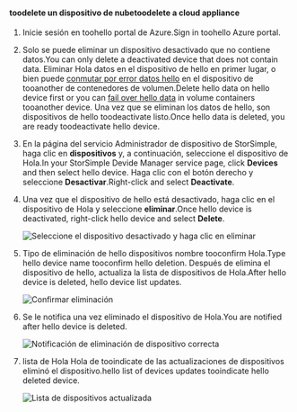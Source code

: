 #### <a name="toodelete-a-cloud-appliance"></a><span data-ttu-id="8484d-101">toodelete un dispositivo de nube</span><span class="sxs-lookup"><span data-stu-id="8484d-101">toodelete a cloud appliance</span></span>

1. <span data-ttu-id="8484d-102">Inicie sesión en toohello portal de Azure.</span><span class="sxs-lookup"><span data-stu-id="8484d-102">Sign in toohello Azure portal.</span></span>
2. <span data-ttu-id="8484d-103">Solo se puede eliminar un dispositivo desactivado que no contiene datos.</span><span class="sxs-lookup"><span data-stu-id="8484d-103">You can only delete a deactivated device that does not contain data.</span></span> <span data-ttu-id="8484d-104">Eliminar Hola datos en el dispositivo de hello en primer lugar, o bien puede [conmutar por error datos hello](../articles/storsimple/storsimple-8000-device-failover-cloud-appliance.md) en el dispositivo de tooanother de contenedores de volumen.</span><span class="sxs-lookup"><span data-stu-id="8484d-104">Delete hello data on hello device first or you can [fail over hello data](../articles/storsimple/storsimple-8000-device-failover-cloud-appliance.md) in volume containers tooanother device.</span></span> <span data-ttu-id="8484d-105">Una vez que se eliminan los datos de hello, son dispositivos de hello toodeactivate listo.</span><span class="sxs-lookup"><span data-stu-id="8484d-105">Once hello data is deleted, you are ready toodeactivate hello device.</span></span>
3. <span data-ttu-id="8484d-106">En la página del servicio Administrador de dispositivo de StorSimple, haga clic en **dispositivos** y, a continuación, seleccione el dispositivo de Hola.</span><span class="sxs-lookup"><span data-stu-id="8484d-106">In your StorSimple Devide Manager service page, click **Devices** and then select hello device.</span></span> <span data-ttu-id="8484d-107">Haga clic con el botón derecho y seleccione **Desactivar**.</span><span class="sxs-lookup"><span data-stu-id="8484d-107">Right-click and select **Deactivate**.</span></span>
4. <span data-ttu-id="8484d-108">Una vez que el dispositivo de hello está desactivado, haga clic en el dispositivo de Hola y seleccione **eliminar**.</span><span class="sxs-lookup"><span data-stu-id="8484d-108">Once hello device is deactivated, right-click hello device and select **Delete**.</span></span>

    ![Seleccione el dispositivo desactivado y haga clic en eliminar](./media/storsimple-8000-delete-cloud-appliance/delete-cloud-appliance1.png)

5. <span data-ttu-id="8484d-110">Tipo de eliminación de hello dispositivos nombre tooconfirm Hola.</span><span class="sxs-lookup"><span data-stu-id="8484d-110">Type hello device name tooconfirm hello deletion.</span></span> <span data-ttu-id="8484d-111">Después de elimina el dispositivo de hello, actualiza la lista de dispositivos de Hola.</span><span class="sxs-lookup"><span data-stu-id="8484d-111">After hello device is deleted, hello device list updates.</span></span>

    ![Confirmar eliminación](./media/storsimple-8000-delete-cloud-appliance/delete-cloud-appliance2.png)

6. <span data-ttu-id="8484d-113">Se le notifica una vez eliminado el dispositivo de Hola.</span><span class="sxs-lookup"><span data-stu-id="8484d-113">You are notified after hello device is deleted.</span></span>

    ![Notificación de eliminación de dispositivo correcta](./media/storsimple-8000-delete-cloud-appliance/delete-cloud-appliance4.png)

7. <span data-ttu-id="8484d-115">lista de Hola Hola de tooindicate de las actualizaciones de dispositivos eliminó el dispositivo.</span><span class="sxs-lookup"><span data-stu-id="8484d-115">hello list of devices updates tooindicate hello deleted device.</span></span>

    ![Lista de dispositivos actualizada](./media/storsimple-8000-delete-cloud-appliance/delete-cloud-appliance5.png)
